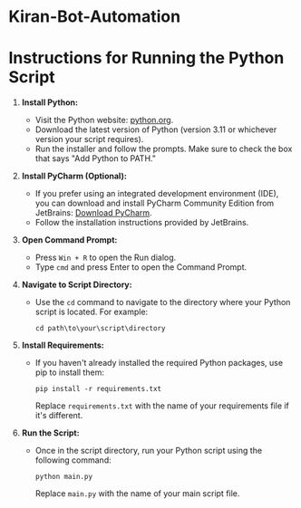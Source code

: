 # Kiran-Bot-Automation

# Instructions for Running the Python Script

1. **Install Python:**
   - Visit the Python website: [python.org](https://www.python.org/).
   - Download the latest version of Python (version 3.11 or whichever version your script requires).
   - Run the installer and follow the prompts. Make sure to check the box that says "Add Python to PATH."

2. **Install PyCharm (Optional):**
   - If you prefer using an integrated development environment (IDE), you can download and install PyCharm Community Edition from JetBrains: [Download PyCharm](https://www.jetbrains.com/pycharm/download/).
   - Follow the installation instructions provided by JetBrains.

3. **Open Command Prompt:**
   - Press `Win + R` to open the Run dialog.
   - Type `cmd` and press Enter to open the Command Prompt.

4. **Navigate to Script Directory:**
   - Use the `cd` command to navigate to the directory where your Python script is located. For example:
     ```
     cd path\to\your\script\directory
     ```

5. **Install Requirements:**
   - If you haven't already installed the required Python packages, use pip to install them:
     ```
     pip install -r requirements.txt
     ```
     Replace `requirements.txt` with the name of your requirements file if it's different.

6. **Run the Script:**
   - Once in the script directory, run your Python script using the following command:
     ```
     python main.py
     ```
     Replace `main.py` with the name of your main script file.
